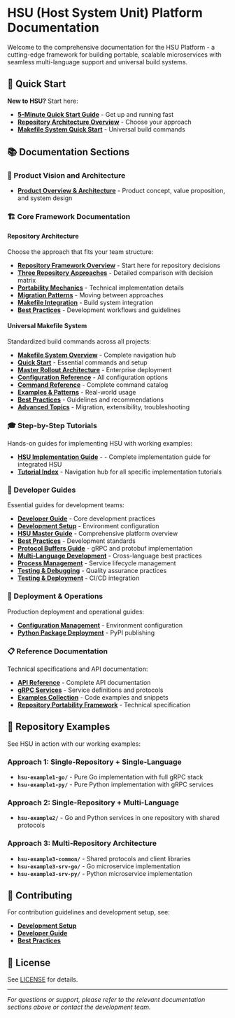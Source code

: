 # HSU (Host System Unit) Platform Documentation

Welcome to the comprehensive documentation for the HSU Platform - a cutting-edge framework for building portable, scalable microservices with seamless multi-language support and universal build systems.

## 🚀 Quick Start

**New to HSU?** Start here:
- [**5-Minute Quick Start Guide**](QUICK_START.md) - Get up and running fast
- [**Repository Architecture Overview**](repositories/index.md) - Choose your approach
- [**Makefile System Quick Start**](makefile_guide/quick-start.md) - Universal build commands

## 📚 Documentation Sections

### 🎯 Product Vision and Architecture
- [**Product Overview & Architecture**](architecture/index.md) - Product concept, value proposition, and system design

### 🏗️ Core Framework Documentation

#### Repository Architecture
Choose the approach that fits your team structure:
- [**Repository Framework Overview**](repositories/index.md) - Start here for repository decisions
- [**Three Repository Approaches**](repositories/three-approaches.md) - Detailed comparison with decision matrix
- [**Portability Mechanics**](repositories/portability-mechanics.md) - Technical implementation details
- [**Migration Patterns**](repositories/migration-patterns.md) - Moving between approaches
- [**Makefile Integration**](repositories/makefile-integration.md) - Build system integration
- [**Best Practices**](repositories/best-practices.md) - Development workflows and guidelines

#### Universal Makefile System
Standardized build commands across all projects:
- [**Makefile System Overview**](makefile_guide/index.md) - Complete navigation hub
- [**Quick Start**](makefile_guide/quick-start.md) - Essential commands and setup
- [**Master Rollout Architecture**](makefile_guide/master-rollout.md) - Enterprise deployment
- [**Configuration Reference**](makefile_guide/configuration.md) - All configuration options
- [**Command Reference**](makefile_guide/commands.md) - Complete command catalog
- [**Examples & Patterns**](makefile_guide/examples.md) - Real-world usage
- [**Best Practices**](makefile_guide/best-practices.md) - Guidelines and recommendations
- [**Advanced Topics**](makefile_guide/advanced.md) - Migration, extensibility, troubleshooting

### 🎓 Step-by-Step Tutorials

Hands-on guides for implementing HSU with working examples:
- [**HSU Implementation Guide**](tutorials/INTEGRATED_HSU_GUIDE.md) -  - Complete implementation guide for integrated HSU
- [**Tutorial Index**](tutorials/index.md) - Navigation hub for all specific implementation tutorials

### 📖 Developer Guides

Essential guides for development teams:
- [**Developer Guide**](guides/DEVELOPER_GUIDE.md) - Core development practices
- [**Development Setup**](guides/DEVELOPMENT_SETUP.md) - Environment configuration
- [**HSU Master Guide**](guides/HSU_MASTER_GUIDE.md) - Comprehensive platform overview
- [**Best Practices**](guides/HSU_BEST_PRACTICES.md) - Development standards
- [**Protocol Buffers Guide**](guides/HSU_PROTOCOL_BUFFERS.md) - gRPC and protobuf implementation
- [**Multi-Language Development**](guides/MULTI_LANGUAGE.md) - Cross-language best practices
- [**Process Management**](guides/PROCESS_MANAGEMENT.md) - Service lifecycle management
- [**Testing & Debugging**](guides/TESTING_DEBUGGING.md) - Quality assurance practices
- [**Testing & Deployment**](guides/HSU_TESTING_DEPLOYMENT.md) - CI/CD integration

### 🚀 Deployment & Operations

Production deployment and operational guides:
- [**Configuration Management**](deployment/CONFIGURATION.md) - Environment configuration
- [**Python Package Deployment**](deployment/PYTHON_PACKAGE_DEPLOYMENT_GUIDE.md) - PyPI publishing

### 📋 Reference Documentation

Technical specifications and API documentation:
- [**API Reference**](reference/API_REFERENCE.md) - Complete API documentation
- [**gRPC Services**](reference/GRPC_SERVICES.md) - Service definitions and protocols
- [**Examples Collection**](reference/EXAMPLES.md) - Code examples and snippets
- [**Repository Portability Framework**](reference/HSU_REPO_PORTABILITY_FRAMEWORK.md) - Technical specification

## 🏢 Repository Examples

See HSU in action with our working examples:

### Approach 1: Single-Repository + Single-Language
- **`hsu-example1-go/`** - Pure Go implementation with full gRPC stack
- **`hsu-example1-py/`** - Pure Python implementation with gRPC services

### Approach 2: Single-Repository + Multi-Language  
- **`hsu-example2/`** - Go and Python services in one repository with shared protocols

### Approach 3: Multi-Repository Architecture
- **`hsu-example3-common/`** - Shared protocols and client libraries
- **`hsu-example3-srv-go/`** - Go microservice implementation  
- **`hsu-example3-srv-py/`** - Python microservice implementation

## 🤝 Contributing

For contribution guidelines and development setup, see:
- [**Development Setup**](guides/DEVELOPMENT_SETUP.md)
- [**Developer Guide**](guides/DEVELOPER_GUIDE.md)
- [**Best Practices**](guides/HSU_BEST_PRACTICES.md)

## 📄 License

See [LICENSE](LICENSE) for details.

---

*For questions or support, please refer to the relevant documentation sections above or contact the development team.*

